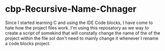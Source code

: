 # cbp-Recursive-Name-Chnager
Since I started learning C and using the IDE Code blocks, I have come to hate how the project files work. I'm using this reposatory as we way to create a script of somekind that will constally change the name of the of the project within the file soI don't need to mainly change it whenever I rename a code blocks project.
